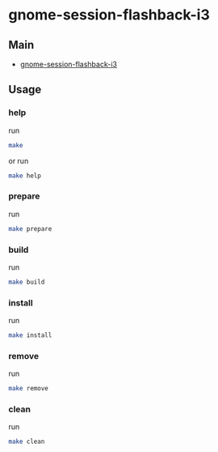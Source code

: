 
# gnome-session-flashback-i3

## Main

* [gnome-session-flashback-i3](asset/gnome-session-flashback-i3)


## Usage

### help

run

``` sh
make
```

or run

``` sh
make help
```


### prepare

run

``` sh
make prepare
```


### build

run

``` sh
make build
```


### install

run

``` sh
make install
```


### remove

run

``` sh
make remove
```


### clean

run

``` sh
make clean
```
